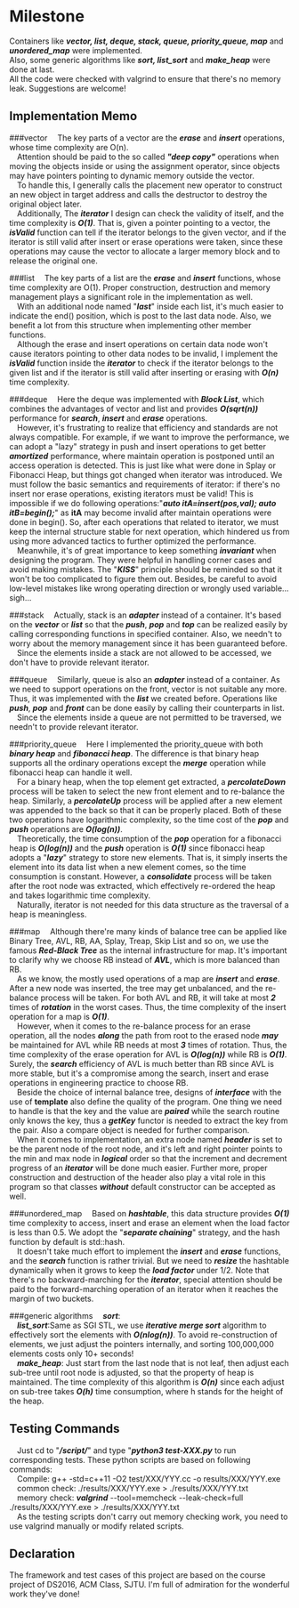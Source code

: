 # Milestone
Containers like ***vector, list, deque, stack, queue, priority\_queue, map*** and ***unordered\_map*** were implemented.  
Also, some generic algorithms like ***sort, list\_sort*** and ***make\_heap*** were done at last.  
All the code were checked with valgrind to ensure that there's no memory leak. Suggestions are welcome!

## Implementation Memo
###vector
&emsp;The key parts of a vector are the ___erase___ and ___insert___ operations, whose time complexity are O(n).  
&emsp;Attention should be paid to the so called ___"deep copy"___ operations when moving the objects inside or using the assignment operator, since objects may have pointers pointing to dynamic memory outside the vector.  
&emsp;To handle this, I generally calls the placement new operator to construct an new object in target address and calls the destructor to destroy the original object later.  
&emsp;Additionally, The ___iterator___ I design can check the validity of itself, and the time complexity is ___O(1)___. That is, given a pointer pointing to a vector, the ___isValid___ function can tell if the iterator belongs to the given vector, and if the iterator is still valid after insert or erase operations were taken, since these operations may cause the vector to allocate a larger memory block and to release the original one.

###list
&emsp;The key parts of a list are the ___erase___ and ___insert___ functions, whose time complexity are O(1). Proper construction, destruction and memory management plays a significant role in the implementation as well.  
&emsp;With an additional node named "___last___" inside each list, it's much easier to indicate the end() position, which is post to the last data node. Also, we benefit a lot from this structure when implementing other member functions.  
&emsp;Although the erase and insert operations on certain data node won't cause iterators pointing to other data nodes to be invalid,  I implement the ___isValid___ function inside the ___iterator___ to check if the iterator belongs to the given list and if the iterator is still valid after inserting or erasing with ___O(n)___ time complexity.

###deque
&emsp;Here the deque was implemented with ___Block List___, which combines the advantages of vector and list and provides ___O(sqrt(n))___ performance for ___search___, ___insert___ and ___erase___ operations.  
&emsp;However, it's frustrating to realize that efficiency and standards are not always compatible. For example, if we want to improve the performance, we can adopt a "lazy" strategy in push and insert operations to get better ___amortized___ performance, where maintain operation is postponed until an access operation is detected. This is just like what were done in Splay or Fibonacci Heap, but things got changed when iterator was introduced. We must follow the basic semantics and requirements of iterator: if there's no insert nor erase operations, existing iterators must be valid! This is impossible if we do following operations:"___auto itA=insert(pos,val); auto itB=begin();___" as __itA__ may become invalid after maintain operations were done in begin(). So, after each operations that related to iterator, we must keep the internal structure stable for next operation, which hindered us from using more advanced tactics to further optimized the performance.  
&emsp;Meanwhile, it's of great importance to keep something ___invariant___ when designing the program. They were helpful in handling corner cases and avoid making mistakes. The "___KISS___" principle should be reminded so that it won't be too complicated to figure them out. Besides, be careful to avoid low-level mistakes like wrong operating direction or wrongly used variable... sigh...

###stack
&emsp;Actually, stack is an ___adapter___ instead of a container. It's based on the ___vector___ or ___list___ so that the ___push___, ___pop___ and ___top___ can be realized easily by calling corresponding functions in specified container. Also, we needn't to worry about the memory management since it has been guaranteed before.  
&emsp;Since the elements inside a stack are not allowed to be accessed, we don't have to provide relevant iterator.

###queue
&emsp;Similarly, queue is also an ___adapter___ instead of a container. As we need to support operations on the front, vector is not suitable any more. Thus, it was implemented with the ___list___ we created before. Operations like ___push___, ___pop___ and ___front___ can be done easily by calling their counterparts in list.  
&emsp;Since the elements inside a queue are not permitted to be traversed, we needn't to provide relevant iterator.

###priority_queue
&emsp;Here I implemented the priority_queue with both ___binary heap___ and ___fibonacci heap___.  The difference is that binary heap supports all the ordinary operations except the ___merge___ operation while fibonacci heap can handle it well.  
&emsp;For a binary heap, when the top element get extracted, a ___percolateDown___ process will be taken to select the new front element and to re-balance the heap. Similarly, a ___percolateUp___ process will be applied after a new element was appended to the back so that it can be properly placed. Both of these two operations have logarithmic complexity, so the time cost of the ___pop___ and ___push___ operations are ___O(log(n))___.  
&emsp;Theoretically, the time consumption of the ___pop___ operation for a fibonacci heap is ___O(log(n))___ and the ___push___ operation is ___O(1)___ since fibonacci heap adopts a "___lazy___" strategy to store new elements. That is, it simply inserts the element into its data list when a new element comes, so the time consumption is constant. However, a ___consolidate___ process will be taken after the root node was extracted, which effectively re-ordered the heap and takes logarithmic time complexity.  
&emsp;Naturally, iterator is not needed for this data structure as the traversal of a heap is meaningless.

###map
&emsp;Although there're many kinds of balance tree can be applied like Binary Tree, AVL, RB, AA, Splay, Treap, Skip List and so on, we use the famous ___Red-Black Tree___ as the internal infrastructure for map. It's important to clarify why we choose RB instead of ___AVL___, which is more balanced than RB.  
&emsp;As we know, the mostly used operations of a map are ___insert___ and ___erase___. After a new node was inserted, the tree may get unbalanced, and the re-balance process will be taken. For both AVL and RB, it will take at most ***2*** times of ***rotation*** in the worst cases. Thus, the time complexity of the insert operation for a map is ___O(1)___.  
&emsp;However, when it comes to the re-balance process for an erase operation, all the nodes ***along*** the path from root to the erased node ___may___ be maintained for AVL while RB needs at most ***3*** times of rotation. Thus, the time complexity of the erase operation for AVL is ___O(log(n))___ while RB is ___O(1)___. Surely, the ___search___ efficiency of AVL is much better than RB since AVL is more stable, but it's a compromise among the search, insert and erase operations in engineering practice to choose RB.  
&emsp;Beside the choice of internal balance tree, designs of ___interface___ with the use of __template__ also define the quality of the program. One thing we need to handle is that the key and the value are ___paired___ while the search routine only knows the key, thus a ___getKey___ functor is needed to extract the key from the pair. Also a compare object is needed for further comparison.  
&emsp;When it comes to implementation, an extra node named ___header___ is set to be the parent node of the root node, and it's left and right pointer points to the min and max node in ___logical___ order so that the increment and decrement progress of an ___iterator___ will be done much easier. Further more, proper construction and destruction of the header also play a vital role in this program so that classes ___without___ default constructor can be accepted as well.

###unordered_map
&emsp;Based on ___hashtable___, this data structure provides ___O(1)___ time complexity to access, insert and erase an element when the load factor is less than 0.5. We adopt the "___separate chaining___" strategy, and the hash function by default is std::hash.  
&emsp;It doesn't take much effort to implement the ___insert___ and ___erase___ functions, and the ___search___ function is rather trivial. But we need to ___resize___ the hashtable dynamically when it grows to keep the ___load factor___ under 1/2. Note that there's no backward-marching for the ___iterator___, special attention should be paid to the forward-marching operation of an iterator when it reaches the margin of two buckets.

###generic algorithms
&emsp;___sort___:  
&emsp;___list_sort___:Same as SGI STL, we use ___iterative merge sort___ algorithm to effectively sort the elements with ___O(nlog(n))___. To avoid re-construction of elements, we just adjust the pointers internally, and sorting 100,000,000 elements costs only 10+ seconds!   
&emsp;___make_heap___: Just start from the last node that is not leaf, then adjust each sub-tree  until root node is adjusted, so that the property of heap is maintained. The time complexity of this algorithm is ___O(n)___ since each adjust on sub-tree takes ___O(h)___ time consumption, where h stands for the height of the heap.

## Testing Commands
&emsp;Just cd to "___/script/___" and type "___python3 test-XXX.py___ to run corresponding tests. These python scripts are based on following commands:  
&emsp;Compile: g++ -std=c++11 -O2 test/XXX/YYY.cc -o results/XXX/YYY.exe  
&emsp;common check: ./results/XXX/YYY.exe > ./results/XXX/YYY.txt  
&emsp;memory check: ___valgrind___ --tool=memcheck --leak-check=full ./results/XXX/YYY.exe > ./results/XXX/YYY.txt  
&emsp;As the testing scripts don't carry out memory checking work, you need to use valgrind manually or modify related scripts.

## Declaration
The framework and test cases of this project are based on the course project of DS2016, ACM Class, SJTU. I'm full of admiration for the wonderful work they've done!
